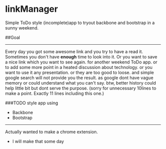 linkManager
===========

Simple ToDo style (incomplete)app to tryout backbone and bootstrap in a sunny weekend.

##Goal
_______
Every day you got some awesome link and you try to have a read it.
Sometimes you don't have **enough** time to look into it. 
Or you want to save a nice link which you want to see again.
for another weekend ToDo app. 
or to add some more point in a heated discussion about technology.
or you want to use it any presentation.
or they are too good to loose.
and simple google search will not provide you the result.
as google dont have vague memory or could understand what you can't say.
btw, better history could help little bit but dont serve the purpose.
(sorry for unnecessary 10lines to make a point. Exactly 11 lines including this one.)


###TODO style app using
- Backbone
- Bootstrap

------
Actually wanted to make a chrome extension.
- I will make that some day



